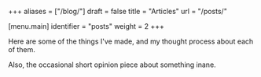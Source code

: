 +++
aliases = ["/blog/"]
draft = false
title = "Articles"
url = "/posts/"

[menu.main]
identifier = "posts"
weight = 2
+++

Here are some of the things I've made, and my thought process about each of them.

Also, the occasional short opinion piece about something inane.